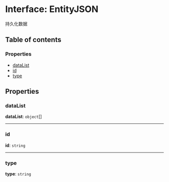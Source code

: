 # Interface: EntityJSON

持久化数据

## Table of contents

### Properties

* [dataList](/auto-docs/core/interfaces/EntityJSON.md#datalist)
* [id](/auto-docs/core/interfaces/EntityJSON.md#id)
* [type](/auto-docs/core/interfaces/EntityJSON.md#type)

## Properties

### dataList

**dataList**: `object`\[]

***

### id

**id**: `string`

***

### type

**type**: `string`
